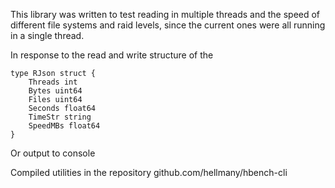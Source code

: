 This library was written to test reading in multiple threads and the speed of different file systems and raid levels, since the current ones were all running in a single thread.

In response to the read and write structure of the

	type RJson struct {
		Threads int
		Bytes uint64
		Files uint64
		Seconds float64
		TimeStr string
		SpeedMBs float64
	}

Or output to console 


Compiled utilities in the repository github.com/hellmany/hbench-cli

